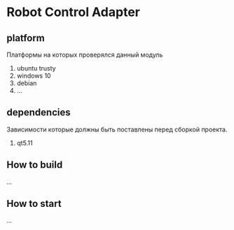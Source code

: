 # Robot Control Adapter

## platform

Платформы на которых проверялся данный модуль

1. ubuntu trusty
2. windows 10
3. debian
4. ...

## dependencies 

Зависимости которые должны быть поставлены перед сборкой проекта.

1. qt5.11

## How to build

...

## How to start

...
